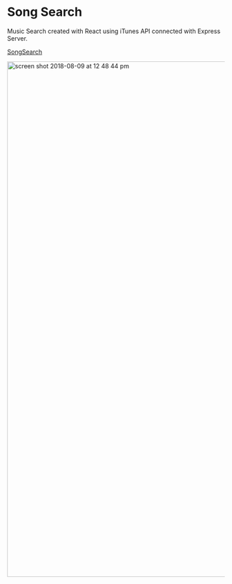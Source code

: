 # Song Search

Music Search created with React using iTunes API connected with Express Server.

[SongSearch](https://song-search.herokuapp.com/)

<img width="1196" alt="screen shot 2018-08-09 at 12 48 44 pm" src="https://user-images.githubusercontent.com/30442625/43913366-c6c08dec-9bd2-11e8-9938-62a34542567b.png">
